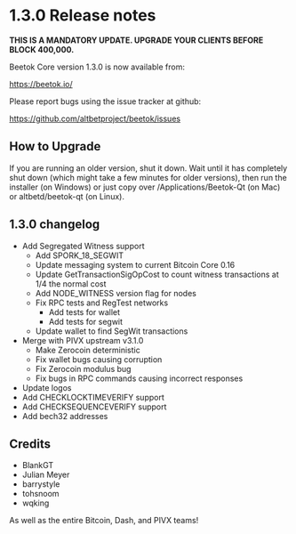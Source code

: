 1.3.0 Release notes
====================

**THIS IS A MANDATORY UPDATE. UPGRADE YOUR CLIENTS BEFORE BLOCK 400,000.**

Beetok Core version 1.3.0 is now available from:

  https://beetok.io/

Please report bugs using the issue tracker at github:

  https://github.com/altbetproject/beetok/issues


How to Upgrade
--------------

If you are running an older version, shut it down. Wait until it has completely
shut down (which might take a few minutes for older versions), then run the
installer (on Windows) or just copy over /Applications/Beetok-Qt (on Mac) or
altbetd/beetok-qt (on Linux).


1.3.0 changelog
----------------

- Add Segregated Witness support
  - Add SPORK_18_SEGWIT
  - Update messaging system to current Bitcoin Core 0.16
  - Update GetTransactionSigOpCost to count witness transactions at 1/4 the normal cost
  - Add NODE_WITNESS version flag for nodes
  - Fix RPC tests and RegTest networks
    - Add tests for wallet
    - Add tests for segwit
  - Update wallet to find SegWit transactions
- Merge with PIVX upstream v3.1.0
  - Make Zerocoin deterministic
  - Fix wallet bugs causing corruption
  - Fix Zerocoin modulus bug
  - Fix bugs in RPC commands causing incorrect responses
- Update logos
- Add CHECKLOCKTIMEVERIFY support
- Add CHECKSEQUENCEVERIFY support
- Add bech32 addresses


Credits
--------

- BlankGT
- Julian Meyer
- barrystyle
- tohsnoom
- wqking

As well as the entire Bitcoin, Dash, and PIVX teams!